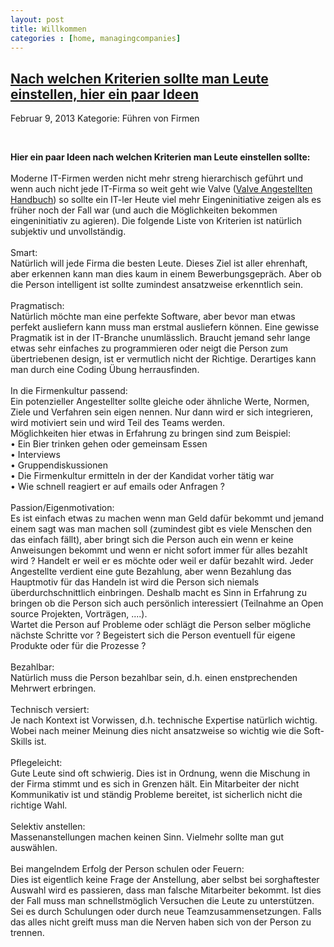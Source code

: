 ```yaml
---
layout: post
title: Willkommen
categories : [home, managingcompanies]
---
```

 
<h2><a href="#">Nach welchen Kriterien sollte man Leute einstellen, hier ein paar Ideen</a></h2>
<p class="meta"><span class="date">Februar 9, 2013</span><span class="posted"> Kategorie: Führen von Firmen</span></p>
<div style="clear: both;">&nbsp;</div>
<div class="entry">
<p>
<strong>Hier ein paar Ideen nach welchen Kriterien man Leute einstellen sollte:</strong><br/>
<br/>
Moderne IT-Firmen werden nicht mehr streng hierarchisch geführt und wenn auch nicht jede IT-Firma so weit geht wie
Valve (<a href="http://media.steampowered.com/apps/valve/Valve_Handbook_LowRes.pdf">Valve Angestellten Handbuch</a>)
so sollte ein IT-ler Heute viel mehr Eingeninitiative zeigen als es früher noch der Fall war (und auch die Möglichkeiten
bekommen eingeninitiativ zu agieren).
Die folgende Liste von Kriterien ist natürlich subjektiv und unvollständig.<br/>
<br/>
Smart:<br/>
Natürlich will jede Firma die besten Leute. Dieses Ziel ist aller ehrenhaft, aber erkennen kann
man dies kaum in einem Bewerbungsgepräch. Aber ob die Person intelligent ist sollte zumindest ansatzweise
erkenntlich sein.<br/>
<br/>
Pragmatisch:<br/>
Natürlich möchte man eine perfekte Software, aber bevor man etwas perfekt ausliefern kann
muss man erstmal ausliefern können. Eine gewisse Pragmatik ist in der IT-Branche unumlässlich.
Braucht jemand sehr lange etwas sehr einfaches zu programmieren oder neigt die Person zum übertriebenen design,
ist er vermutlich nicht der Richtige.
Derartiges kann man durch eine Coding Übung herrausfinden.<br/>
<br/>
In die Firmenkultur passend:<br/>
Ein potenzieller Angestellter sollte gleiche oder ähnliche Werte, Normen, Ziele und Verfahren sein eigen nennen.
Nur dann wird er sich integrieren, wird motiviert sein und wird Teil des Teams werden.<br/>
Möglichkeiten hier etwas in Erfahrung zu bringen sind zum Beispiel:</br>
• Ein Bier trinken gehen oder gemeinsam Essen<br/>
• Interviews<br/>
• Gruppendiskussionen<br/>
• Die Firmenkultur ermitteln in der der Kandidat vorher tätig war<br/>
• Wie schnell reagiert er auf emails oder Anfragen ?<br/>
<br/>
Passion/Eigenmotivation:<br/>
Es ist einfach etwas zu machen wenn man Geld dafür bekommt und jemand einem sagt was man machen soll
(zumindest gibt es viele Menschen den das einfach fällt), aber bringt sich die Person auch ein
wenn er keine Anweisungen bekommt und wenn er nicht sofort immer für alles bezahlt wird ?
Handelt er weil er es möchte oder weil er dafür bezahlt wird. Jeder Angestellte verdient eine
gute Bezahlung, aber wenn Bezahlung das Hauptmotiv für das Handeln ist wird die Person sich niemals
überdurchschnittlich einbringen. Deshalb macht es Sinn in Erfahrung zu bringen ob die Person sich auch
persönlich interessiert (Teilnahme an Open source Projekten, Vorträgen, ....).<br/>
Wartet die Person auf Probleme oder schlägt die Person selber mögliche nächste Schritte vor ?
Begeistert sich die Person eventuell für eigene Produkte oder für die Prozesse ?<br/>
<br/>
Bezahlbar:<br/>
Natürlich muss die Person bezahlbar sein, d.h. einen enstprechenden Mehrwert erbringen.<br/>
<br/>
Technisch versiert:<br/>
Je nach Kontext ist Vorwissen, d.h. technische Expertise natürlich wichtig.
Wobei nach meiner Meinung dies nicht ansatzweise so wichtig wie die Soft-Skills
ist.<br/>
<br/>
Pflegeleicht:<br/>
Gute Leute sind oft schwierig. Dies ist in Ordnung, wenn die Mischung in der Firma stimmt
und es sich in Grenzen hält. Ein Mitarbeiter der nicht Kommunikativ ist und ständig
Probleme bereitet, ist sicherlich nicht die richtige Wahl.<br/>
<br/>
Selektiv anstellen:<br/>
Massenanstellungen machen keinen Sinn. Vielmehr sollte man gut auswählen.<br/>
<br/>
Bei mangelndem Erfolg der Person schulen oder Feuern:<br/>
Dies ist eigentlich keine Frage der Anstellung, aber selbst bei sorghaftester Auswahl
wird es passieren, dass man falsche Mitarbeiter bekommt.
Ist dies der Fall muss man schnellstmöglich Versuchen die Leute zu unterstützen.
Sei es durch Schulungen oder durch neue Teamzusammensetzungen. Falls das alles nicht greift
muss man die Nerven haben sich von der Person zu trennen.<br/>
<br/>
</p>	
</div>
